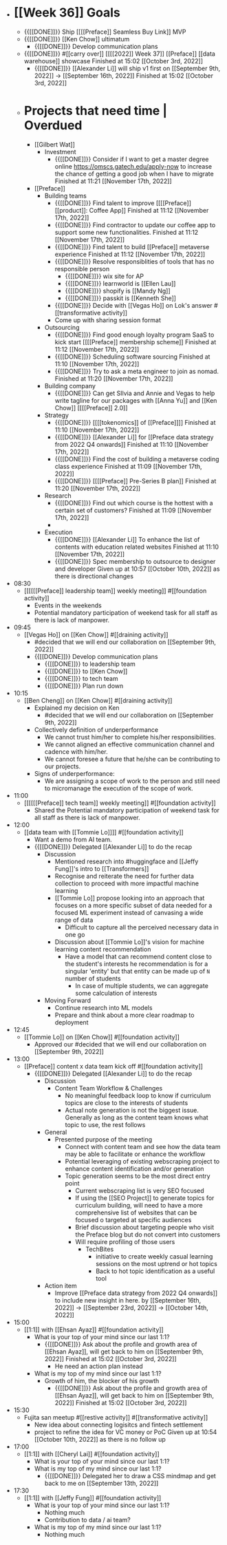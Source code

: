 - # [[Week 36]] Goals
    - {{[[DONE]]}}  Ship [[[[Preface]] Seamless Buy Link]] MVP
    - {{[[DONE]]}}  [[Ken Chow]] ultimatum
        - {{[[DONE]]}}  Develop communication plans
    - {{[[DONE]]}} #[[carry over]] [[[[2022]] Week 37]] [[Preface]] [[data warehouse]] showcase Finished at 15:02 [[October 3rd, 2022]]
        - {{[[DONE]]}} [[Alexander Li]] will ship v1 first on [[September 9th, 2022]] -> [[September 16th, 2022]] Finished at 15:02 [[October 3rd, 2022]]
    - # Projects that need time | Overdued
        - [[Gilbert Wat]]
            - Investment
                - {{[[DONE]]}} Consider if I want to get a master degree online https://omscs.gatech.edu/apply-now to increase the chance of getting a good job when I have to migrate Finished at 11:21 [[November 17th, 2022]]
        - [[Preface]]
            - Building teams
                - {{[[DONE]]}}  Find talent to improve [[[[Preface]] [[product]]: Coffee App]] Finished at 11:12 [[November 17th, 2022]]
                - {{[[DONE]]}}  Find contractor to update our coffee app to support some new functionalities. Finished at 11:12 [[November 17th, 2022]]
                - {{[[DONE]]}} Find talent to build [[Preface]] metaverse experience Finished at 11:12 [[November 17th, 2022]]
                - {{[[DONE]]}}  Resolve responsiblities of tools that has no responsible person 
                    - {{[[DONE]]}}  wix site for AP
                    - {{[[DONE]]}}  learnworld is [[Ellen Lau]] 
                    - {{[[DONE]]}}  shopify is [[Mandy Ng]]
                    - {{[[DONE]]}}  passkit is [[Kenneth She]]
                - {{[[DONE]]}} Decide with [[Vegas Ho]] on Lok's answer #[[transformative activity]]
                - Come up with sharing session format
            - Outsourcing
                - {{[[DONE]]}}  Find good enough loyalty program SaaS to kick start [[[[Preface]] membership scheme]] Finished at 11:12 [[November 17th, 2022]]
                - {{[[DONE]]}} Scheduling software sourcing Finished at 11:10 [[November 17th, 2022]]
                - {{[[DONE]]}} Try to ask a meta engineer to join as nomad. Finished at 11:20 [[November 17th, 2022]]
            - Building company
                - {{[[DONE]]}}  Can get SIlvia and Annie and Vegas to help write tagline for our packages with [[Anna Yu]] and [[Ken Chow]] [[[[Preface]] 2.0]]
            - Strategy
                - {{[[DONE]]}} [[[[tokenomics]] of [[Preface]]]] Finished at 11:10 [[November 17th, 2022]]
                - {{[[DONE]]}}  [[Alexander Li]] for [[Preface data strategy from 2022 Q4 onwards]]  Finished at 11:10 [[November 17th, 2022]]
                - {{[[DONE]]}}  Find the cost of building a metaverse coding class experience Finished at 11:09 [[November 17th, 2022]]
                - {{[[DONE]]}} [[[[Preface]] Pre-Series B plan]] Finished at 11:20 [[November 17th, 2022]]
            - Research
                - {{[[DONE]]}} Find out which course is the hottest with a certain set of customers?   Finished at 11:09 [[November 17th, 2022]]
                - 
            - Execution
                - {{[[DONE]]}} [[Alexander Li]] To enhance the list of contents with education related websites   Finished at 11:10 [[November 17th, 2022]]
                - {{[[DONE]]}}  Spec membership to outsource to designer and developer Given up at 10:57 [[October 10th, 2022]] as there is directional changes
- 08:30
    - [[[[[[Preface]] leadership team]] weekly meeting]] #[[foundation activity]]
        - Events in the weekends
        - Potential mandatory participation of weekend task for all staff as there is lack of manpower.
- 09:45
    - [[Vegas Ho]] on [[Ken Chow]] #[[draining activity]]
        - #decided that we will end our collaboration on [[September 9th, 2022]]
        - {{[[DONE]]}}  Develop communication plans
            - {{[[DONE]]}}  to leadership team
            - {{[[DONE]]}}  to [[Ken Chow]]
            - {{[[DONE]]}}  to tech team
            - {{[[DONE]]}}  Plan run down
- 10:15
    - [[Ben Cheng]] on [[Ken Chow]] #[[draining activity]]
        - Explained my decision on Ken
            - #decided that we will end our collaboration on [[September 9th, 2022]]
        - Collectively definition of underperformance
            - We cannot trust him/her to complete his/her responsibilities.
            - We cannot aligned an effective communication channel and cadence with him/her.
            - We cannot foresee a future that he/she can be contributing to our projects.
        - Signs of underperformance:
            - We are assigning a scope of work to the person and still need to micromanage the execution of the scope of work.
- 11:00
    - [[[[[[Preface]] tech team]] weekly meeting]] #[[foundation activity]]
        - Shared the Potential mandatory participation of weekend task for all staff as there is lack of manpower.
- 12:00
    - [[data team with [[Tommie Lo]]]] #[[foundation activity]]
        - Want a demo from AI team.
        - {{[[DONE]]}}  Delegated [[Alexander Li]] to do the recap
            - Discussion
                - Mentioned research into #huggingface and [[Jeffy Fung]]'s intro to [[Transformers]]
                - Recognise and reiterate the need for further data collection to proceed with more impactful machine learning
                - [[Tommie Lo]] propose looking into an approach that focuses on a more specific subset of data needed for a focused ML experiment instead of canvasing a wide range of data
                    - Difficult to capture all the perceived necessary data in one go
                - Discussion about [[Tommie Lo]]'s vision for machine learning content recommendation
                    - Have a model that can recommend content close to the student's interests
he recommendation is for a singular 'entity' but that entity can be made up of `N` number of students
                        - In case of multiple students, we can aggregate some calculation of interests
            - Moving Forward
                - Continue research into ML models
                - Prepare and think about a more clear roadmap to deployment
- 12:45
    - [[Tommie Lo]] on [[Ken Chow]] #[[foundation activity]]
        - Approved our #decided that we will end our collaboration on [[September 9th, 2022]]
- 13:00
    - [[Preface]] content x data team kick off #[[foundation activity]]
        - {{[[DONE]]}}  Delegated [[Alexander Li]] to do the recap
            - Discussion
                - Content Team Workflow & Challenges
                    - No meaningful feedback loop to know if curriculum topics are close to the interests of students
                    - Actual note generation is not the biggest issue. Generally as long as the content team knows what topic to use, the rest follows
            - General
                - Presented purpose of the meeting
                    - Connect with  content team and see how the data team may be able to facilitate or enhance the workflow
                    - Potential leveraging of existing webscraping project to enhance content identification and/or generation
                    - Topic generation seems to be the most direct entry point
                        - Current webscraping list is very SEO focused
                        - If using the [[SEO Project]] to generate topics for curriculum building, will need to have a more comprehensive list of websites that can be focused o targeted at specific audiences
                        - Brief discussion about targeting people who visit the Preface blog but do not convert into customers
                        - Will require profiling of those users
                            - TechBites
                                - initiative to create weekly casual learning sessions on the most uptrend or hot topics
                                - Back to hot topic identification as a useful tool
            - Action item
                - Improve [[Preface data strategy from 2022 Q4 onwards]] to include new insight in here. by [[September 16th, 2022]] -> [[September 23rd, 2022]] -> [[October 14th, 2022]]
- 15:00
    - [[1:1]] with [[Ehsan Ayaz]] #[[foundation activity]]
        - What is your top of your mind since our last 1:1?
            - {{[[DONE]]}} Ask about the profile and growth area of [[Ehsan Ayaz]], will get back to him on [[September 9th, 2022]] Finished at 15:02 [[October 3rd, 2022]]
                - He need an action plan instead
        - What is my top of my mind since our last 1:1?
            - Growth of him, the blocker of his growth
                - {{[[DONE]]}} Ask about the profile and growth area of [[Ehsan Ayaz]], will get back to him on [[September 9th, 2022]] Finished at 15:02 [[October 3rd, 2022]]
- 15:30
    - Fujita san meetup #[[restive activity]] #[[transformative activity]]
        - New idea about connecting logisitcs and fintech settlement
        - project to refine the idea for VC money or PoC Given up at 10:54 [[October 10th, 2022]] as there is no follow up
- 17:00
    - [[1:1]] with [[Cheryl Lai]] #[[foundation activity]]
        - What is your top of your mind since our last 1:1?
        - What is my top of my mind since our last 1:1?
            - {{[[DONE]]}}  Delegated her to draw a CSS mindmap and get back to me on [[September 13th, 2022]]
- 17:30
    - [[1:1]] with [[Jeffy Fung]] #[[foundation activity]]
        - What is your top of your mind since our last 1:1?
            - Nothing much
            - Contribution to data / ai team?
        - What is my top of my mind since our last 1:1?
            - Nothing much
